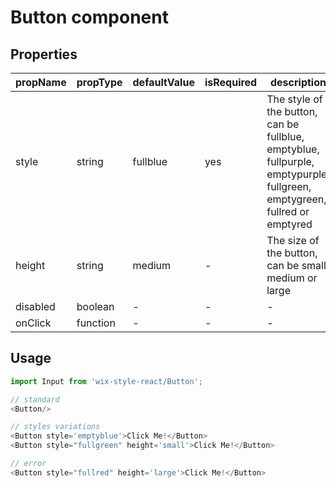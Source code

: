# Button component

## Properties

| propName | propType | defaultValue | isRequired | description |
|----------|----------|--------------|------------|-------------|
| style | string | fullblue | yes | The style of the button, can be fullblue, emptyblue, fullpurple, emptypurple, fullgreen, emptygreen, fullred or emptyred
| height | string | medium | - | The size of the button, can be small, medium or large |
| disabled | boolean | - | - | - |
| onClick | function | - | - | - |

## Usage

```js
import Input from 'wix-style-react/Button';

// standard
<Button/>

// styles variations
<Button style='emptyblue'>Click Me!</Button>
<Button style="fullgreen" height='small'>Click Me!</Button>

// error
<Button style="fullred" height='large'>Click Me!</Button>
```
